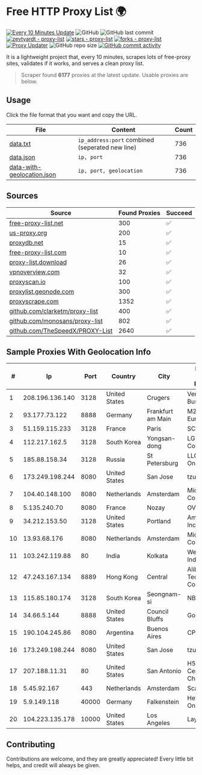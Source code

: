
# Free HTTP Proxy List 🌍

[![Every 10 Minutes Update](https://github.com/mertguvencli/http-proxy-list/actions/workflows/main.yml/badge.svg?branch=main)](https://github.com/mertguvencli/http-proxy-list/actions/workflows/main.yml)
![GitHub](https://img.shields.io/github/license/mertguvencli/http-proxy-list)
![GitHub last commit](https://img.shields.io/github/last-commit/mertguvencli/http-proxy-list)
[![zevtyardt - proxy-list](https://img.shields.io/static/v1?label=zevtyardt&message=proxy-list&color=blue&logo=github)](https://github.com/zevtyardt/proxy-list "Go to GitHub repo")
[![stars - proxy-list](https://img.shields.io/github/stars/zevtyardt/proxy-list?style=social)](https://github.com/zevtyardt/proxy-list)
[![forks - proxy-list](https://img.shields.io/github/forks/zevtyardt/proxy-list?style=social)](https://github.com/zevtyardt/proxy-list)
[![Proxy Updater](https://github.com/zevtyardt/proxy-list/workflows/Proxy%20Updater/badge.svg)](https://github.com/zevtyardt/proxy-list/actions?query=workflow:"Proxy+Updater")
![GitHub repo size](https://img.shields.io/github/repo-size/zevtyardt/proxy-list)
[![GitHub commit activity](https://img.shields.io/github/commit-activity/m/zevtyardt/proxy-list?logo=commits)](https://github.com/zevtyardt/proxy-list/commits/main)

It is a lightweight project that, every 10 minutes, scrapes lots of free-proxy sites, validates if it works, and serves a clean proxy list.

> Scraper found **6177** proxies at the latest update. Usable proxies are below.

## Usage

Click the file format that you want and copy the URL.

|File|Content|Count|
|----|-------|-----|
|[data.txt](https://raw.githubusercontent.com/mertguvencli/http-proxy-list/main/proxy-list/data.txt)|`ip_address:port` combined (seperated new line)|736|
|[data.json](https://raw.githubusercontent.com/mertguvencli/http-proxy-list/main/proxy-list/data.json)|`ip, port`|736|
|[data-with-geolocation.json](https://raw.githubusercontent.com/mertguvencli/http-proxy-list/main/proxy-list/data-with-geolocation.json)|`ip, port, geolocation`|736|

## Sources

|Source|Found Proxies|Succeed|
|------|-------------|-------|
|[free-proxy-list.net](https://free-proxy-list.net)|300|✅|
|[us-proxy.org](https://www.us-proxy.org)|200|✅|
|[proxydb.net](http://proxydb.net)|15|✅|
|[free-proxy-list.com](https://free-proxy-list.com/?page=&port=&type%5B%5D=http&type%5B%5D=https&up_time=0&search=Search)|10|✅|
|[proxy-list.download](https://www.proxy-list.download/HTTP)|26|✅|
|[vpnoverview.com](https://vpnoverview.com/privacy/anonymous-browsing/free-proxy-servers)|32|✅|
|[proxyscan.io](https://www.proxyscan.io)|100|✅|
|[proxylist.geonode.com](https://proxylist.geonode.com/api/proxy-list?limit=300&page=1&sort_by=lastChecked&sort_type=desc&protocols=http,https)|300|✅|
|[proxyscrape.com](https://api.proxyscrape.com/v2/?request=displayproxies&protocol=http&timeout=10000&country=all&ssl=all&anonymity=all)|1352|✅|
|[github.com/clarketm/proxy-list](https://raw.githubusercontent.com/clarketm/proxy-list/master/proxy-list-raw.txt)|400|✅|
|[github.com/monosans/proxy-list](https://raw.githubusercontent.com/monosans/proxy-list/main/proxies/http.txt)|802|✅|
|[github.com/TheSpeedX/PROXY-List](https://raw.githubusercontent.com/TheSpeedX/PROXY-List/master/http.txt)|2640|✅|


## Sample Proxies With Geolocation Info

|#|Ip|Port|Country|City|Internet Service Provider|
|-|--|----|-------|----|-------------------------|
|1|208.196.136.140|3128|United States|Crugers|Verizon Business|
|2|93.177.73.122|8888|Germany|Frankfurt am Main|M247 Europe SRL|
|3|51.159.115.233|3128|France|Paris|SCALEWAY|
|4|112.217.162.5|3128|South Korea|Yongsan-dong|LG DACOM Corporation|
|5|185.88.158.34|3128|Russia|St Petersburg|LLC Country Online|
|6|173.249.198.244|8080|United States|San Jose|tzulo, inc.|
|7|104.40.148.100|8080|Netherlands|Amsterdam|Microsoft Corporation|
|8|5.135.240.70|8080|France|Nozay|OVH SAS|
|9|34.212.153.50|3128|United States|Portland|Amazon.com, Inc.|
|10|13.93.68.176|8080|Netherlands|Amsterdam|Microsoft Corporation|
|11|103.242.119.88|80|India|Kolkata|Web Werks India Pvt. Ltd.|
|12|47.243.167.134|8889|Hong Kong|Central|Alibaba (US) Technology Co., Ltd.|
|13|115.85.180.174|3128|South Korea|Seongnam-si|NBP|
|14|34.66.5.144|8888|United States|Council Bluffs|Google LLC|
|15|190.104.245.86|8080|Argentina|Buenos Aires|CPS|
|16|173.249.198.244|8080|United States|San Jose|tzulo, inc.|
|17|207.188.11.31|80|United States|San Antonio|H5 Data Centers - Chandler LLC|
|18|5.45.92.167|443|Netherlands|Amsterdam|Scalaxy B.V.|
|19|5.9.149.118|40000|Germany|Falkenstein|Hetzner Online GmbH|
|20|104.223.135.178|10000|United States|Los Angeles|LayerHost|



## Contributing

Contributions are welcome, and they are greatly appreciated! Every
little bit helps, and credit will always be given.

